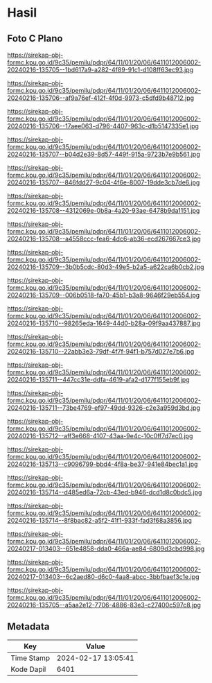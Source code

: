 # Hasil

## Foto C Plano

https://sirekap-obj-formc.kpu.go.id/9c35/pemilu/pdpr/64/11/01/20/06/6411012006002-20240216-135705--1bd617a9-a282-4f89-91c1-d108ff63ec93.jpg

https://sirekap-obj-formc.kpu.go.id/9c35/pemilu/pdpr/64/11/01/20/06/6411012006002-20240216-135706--af9a76ef-412f-4f0d-9973-c5dfd9b48712.jpg

https://sirekap-obj-formc.kpu.go.id/9c35/pemilu/pdpr/64/11/01/20/06/6411012006002-20240216-135706--17aee063-d796-4407-963c-d1b5147335e1.jpg

https://sirekap-obj-formc.kpu.go.id/9c35/pemilu/pdpr/64/11/01/20/06/6411012006002-20240216-135707--b04d2e39-8d57-449f-915a-9723b7e9b561.jpg

https://sirekap-obj-formc.kpu.go.id/9c35/pemilu/pdpr/64/11/01/20/06/6411012006002-20240216-135707--846fdd27-9c04-4f6e-8007-19dde3cb7de6.jpg

https://sirekap-obj-formc.kpu.go.id/9c35/pemilu/pdpr/64/11/01/20/06/6411012006002-20240216-135708--4312069e-0b8a-4a20-93ae-6478b9da1151.jpg

https://sirekap-obj-formc.kpu.go.id/9c35/pemilu/pdpr/64/11/01/20/06/6411012006002-20240216-135708--a4558ccc-fea6-4dc6-ab36-ecd267667ce3.jpg

https://sirekap-obj-formc.kpu.go.id/9c35/pemilu/pdpr/64/11/01/20/06/6411012006002-20240216-135709--3b0b5cdc-80d3-49e5-b2a5-a622ca6b0cb2.jpg

https://sirekap-obj-formc.kpu.go.id/9c35/pemilu/pdpr/64/11/01/20/06/6411012006002-20240216-135709--006b0518-fa70-45b1-b3a8-9646f29eb554.jpg

https://sirekap-obj-formc.kpu.go.id/9c35/pemilu/pdpr/64/11/01/20/06/6411012006002-20240216-135710--98265eda-1649-44d0-b28a-09f9aa437887.jpg

https://sirekap-obj-formc.kpu.go.id/9c35/pemilu/pdpr/64/11/01/20/06/6411012006002-20240216-135710--22abb3e3-79df-4f7f-94f1-b757d027e7b6.jpg

https://sirekap-obj-formc.kpu.go.id/9c35/pemilu/pdpr/64/11/01/20/06/6411012006002-20240216-135711--447cc31e-ddfa-4619-afa2-d177f155eb9f.jpg

https://sirekap-obj-formc.kpu.go.id/9c35/pemilu/pdpr/64/11/01/20/06/6411012006002-20240216-135711--73be4769-ef97-49dd-9326-c2e3a959d3bd.jpg

https://sirekap-obj-formc.kpu.go.id/9c35/pemilu/pdpr/64/11/01/20/06/6411012006002-20240216-135712--aff3e668-4107-43aa-9e4c-10c0ff7d7ec0.jpg

https://sirekap-obj-formc.kpu.go.id/9c35/pemilu/pdpr/64/11/01/20/06/6411012006002-20240216-135713--c9096799-bbd4-4f8a-be37-941e84bec1a1.jpg

https://sirekap-obj-formc.kpu.go.id/9c35/pemilu/pdpr/64/11/01/20/06/6411012006002-20240216-135714--d485ed6a-72cb-43ed-b946-dcd1d8c0bdc5.jpg

https://sirekap-obj-formc.kpu.go.id/9c35/pemilu/pdpr/64/11/01/20/06/6411012006002-20240216-135714--8f8bac82-a5f2-41f1-933f-fad3f68a3856.jpg

https://sirekap-obj-formc.kpu.go.id/9c35/pemilu/pdpr/64/11/01/20/06/6411012006002-20240217-013403--651e4858-dda0-466a-ae84-6809d3cbd998.jpg

https://sirekap-obj-formc.kpu.go.id/9c35/pemilu/pdpr/64/11/01/20/06/6411012006002-20240217-013403--6c2aed80-d6c0-4aa8-abcc-3bbfbaef3c1e.jpg

https://sirekap-obj-formc.kpu.go.id/9c35/pemilu/pdpr/64/11/01/20/06/6411012006002-20240216-135705--a5aa2e12-7706-4886-83e3-c27400c597c8.jpg


## Metadata

| Key        | Value               |
| ---------- | ------------------- |
| Time Stamp | 2024-02-17 13:05:41 |
| Kode Dapil | 6401                |



